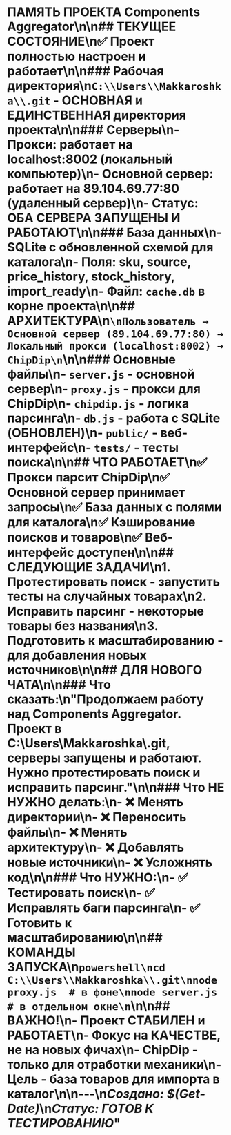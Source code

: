 # ПАМЯТЬ ПРОЕКТА Components Aggregator\n\n## ТЕКУЩЕЕ СОСТОЯНИЕ\n✅ **Проект полностью настроен и работает**\n\n### Рабочая директория\n`C:\\Users\\Makkaroshka\\.git` - ОСНОВНАЯ и ЕДИНСТВЕННАЯ директория проекта\n\n### Серверы\n- **Прокси**: работает на localhost:8002 (локальный компьютер)\n- **Основной сервер**: работает на 89.104.69.77:80 (удаленный сервер)\n- **Статус**: ОБА СЕРВЕРА ЗАПУЩЕНЫ И РАБОТАЮТ\n\n### База данных\n- SQLite с обновленной схемой для каталога\n- Поля: sku, source, price_history, stock_history, import_ready\n- Файл: `cache.db` в корне проекта\n\n## АРХИТЕКТУРА\n```\nПользователь → Основной сервер (89.104.69.77:80) → Локальный прокси (localhost:8002) → ChipDip\n```\n\n### Основные файлы\n- `server.js` - основной сервер\n- `proxy.js` - прокси для ChipDip\n- `chipdip.js` - логика парсинга\n- `db.js` - работа с SQLite (ОБНОВЛЕН)\n- `public/` - веб-интерфейс\n- `tests/` - тесты поиска\n\n## ЧТО РАБОТАЕТ\n✅ Прокси парсит ChipDip\n✅ Основной сервер принимает запросы\n✅ База данных с полями для каталога\n✅ Кэширование поисков и товаров\n✅ Веб-интерфейс доступен\n\n## СЛЕДУЮЩИЕ ЗАДАЧИ\n1. **Протестировать поиск** - запустить тесты на случайных товарах\n2. **Исправить парсинг** - некоторые товары без названия\n3. **Подготовить к масштабированию** - для добавления новых источников\n\n## ДЛЯ НОВОГО ЧАТА\n\n### Что сказать:\n\"Продолжаем работу над Components Aggregator. Проект в C:\\Users\\Makkaroshka\\.git, серверы запущены и работают. Нужно протестировать поиск и исправить парсинг.\"\n\n### Что НЕ НУЖНО делать:\n- ❌ Менять директории\n- ❌ Переносить файлы\n- ❌ Менять архитектуру\n- ❌ Добавлять новые источники\n- ❌ Усложнять код\n\n### Что НУЖНО:\n- ✅ Тестировать поиск\n- ✅ Исправлять баги парсинга\n- ✅ Готовить к масштабированию\n\n## КОМАНДЫ ЗАПУСКА\n```powershell\ncd C:\\Users\\Makkaroshka\\.git\nnode proxy.js  # в фоне\nnode server.js # в отдельном окне\n```\n\n## ВАЖНО!\n- Проект СТАБИЛЕН и РАБОТАЕТ\n- Фокус на КАЧЕСТВЕ, не на новых фичах\n- ChipDip - только для отработки механики\n- Цель - база товаров для импорта в каталог\n\n---\n*Создано: $(Get-Date)*\n*Статус: ГОТОВ К ТЕСТИРОВАНИЮ*"
